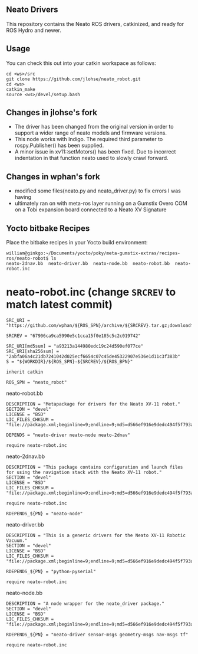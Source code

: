 ## Neato Drivers

This repository contains the Neato ROS drivers, catkinized, and ready for ROS Hydro and newer.

## Usage
You can check this out into your catkin workspace as follows:

    cd <ws>/src
    git clone https://github.com/jlohse/neato_robot.git
    cd <ws>
    catkin_make
    source <ws>/devel/setup.bash

## Changes in jlohse's fork

 * The driver has been changed from the original version in order to support a wider range of neato models and firmware versions.
 * This node works with Indigo. The required third parameter to rospy.Publisher() has been supplied.
 * A minor issue in xv11::setMotors() has been fixed. Due to incorrect indentation in that function neato used to slowly crawl forward.

## Changes in wphan's fork

 * modified some files(neato.py and neato_driver.py) to fix errors I was having
 * ultimately ran on with meta-ros layer running on a Gumstix Overo COM on a Tobi expansion board
        connected to a Neato XV Signature

## Yocto bitbake Recipes 
Place the bitbake recipes in your Yocto build environment:
```
william@ginkgo:~/Documents/yocto/poky/meta-gumstix-extras/recipes-ros/neato-robot$ ls
neato-2dnav.bb  neato-driver.bb  neato-node.bb  neato-robot.bb  neato-robot.inc
```


# neato-robot.inc (change ```SRCREV``` to match latest commit)
```
SRC_URI = "https://github.com/wphan/${ROS_SPN}/archive/${SRCREV}.tar.gz;downloadfilename=${ROS_SP}.tar.gz"

SRCREV = "67906ca9ca5990e5c1cca15f0e185c5c2c019742" 

SRC_URI[md5sum] = "a93213a144980edc19c24d590ef077ce"
SRC_URI[sha256sum] = "2abfa06a4c21db7241042d025ecf6654c07c45de45322907e536e1d11c3f383b"
S = "${WORKDIR}/${ROS_SPN}-${SRCREV}/${ROS_BPN}"

inherit catkin

ROS_SPN = "neato_robot"

```

neato-robot.bb
```
DESCRIPTION = "Metapackage for drivers for the Neato XV-11 robot."
SECTION = "devel"
LICENSE = "BSD"
LIC_FILES_CHKSUM = "file://package.xml;beginline=9;endline=9;md5=d566ef916e9dedc494f5f793a6690ba5"

DEPENDS = "neato-driver neato-node neato-2dnav"

require neato-robot.inc
```

neato-2dnav.bb
```
DESCRIPTION = "This package contains configuration and launch files for using the navigation stack with the Neato XV-11 robot."
SECTION = "devel"
LICENSE = "BSD"
LIC_FILES_CHKSUM = "file://package.xml;beginline=9;endline=9;md5=d566ef916e9dedc494f5f793a6690ba5"

require neato-robot.inc

RDEPENDS_${PN} = "neato-node"

```

neato-driver.bb
```
DESCRIPTION = "This is a generic drivers for the Neato XV-11 Robotic Vacuum."
SECTION = "devel"
LICENSE = "BSD"
LIC_FILES_CHKSUM = "file://package.xml;beginline=9;endline=9;md5=d566ef916e9dedc494f5f793a6690ba5"

RDEPENDS_${PN} = "python-pyserial"

require neato-robot.inc
```

neato-node.bb
```
DESCRIPTION = "A node wrapper for the neato_driver package."
SECTION = "devel"
LICENSE = "BSD"
LIC_FILES_CHKSUM = "file://package.xml;beginline=9;endline=9;md5=d566ef916e9dedc494f5f793a6690ba5"

RDEPENDS_${PN} = "neato-driver sensor-msgs geometry-msgs nav-msgs tf"

require neato-robot.inc
```

